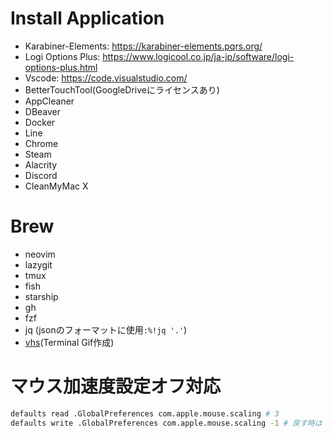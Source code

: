 # Install Application
- Karabiner-Elements: https://karabiner-elements.pqrs.org/
- Logi Options Plus: https://www.logicool.co.jp/ja-jp/software/logi-options-plus.html
- Vscode: https://code.visualstudio.com/
- BetterTouchTool(GoogleDriveにライセンスあり)
- AppCleaner
- DBeaver
- Docker
- Line
- Chrome
- Steam
- Alacrity
- Discord
- CleanMyMac X


# Brew
- neovim
- lazygit
- tmux
- fish
- starship
- gh
- fzf
- jq (jsonのフォーマットに使用`:%!jq '.'`)
- [vhs](https://github.com/charmbracelet/vhs)(Terminal Gif作成)

# マウス加速度設定オフ対応
``` bash
defaults read .GlobalPreferences com.apple.mouse.scaling # 3
defaults write .GlobalPreferences com.apple.mouse.scaling -1 # 戻す時は -1 を　　３　に変更して再実行
```
